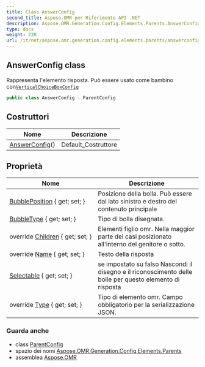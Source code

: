 ```yaml
---
title: Class AnswerConfig
second_title: Aspose.OMR per Riferimento API .NET
description: Aspose.OMR.Generation.Config.Elements.Parents.AnswerConfig classe. Rappresenta lelemento risposta. Può essere usato come bambino conVerticalChoiceBoxConfig
type: docs
weight: 220
url: /it/net/aspose.omr.generation.config.elements.parents/answerconfig/
---
```

## AnswerConfig class

Rappresenta l'elemento risposta. Può essere usato come bambino con[`VerticalChoiceBoxConfig`](../verticalchoiceboxconfig/)

```csharp
public class AnswerConfig : ParentConfig
```

## Costruttori

| Nome | Descrizione |
| --- | --- |
| [AnswerConfig](answerconfig/)() | Default_Costruttore |

## Proprietà

| Nome | Descrizione |
| --- | --- |
| [BubblePosition](../../aspose.omr.generation.config.elements.parents/answerconfig/bubbleposition/) { get; set; } | Posizione della bolla. Può essere dal lato sinistro e destro del contenuto principale |
| [BubbleType](../../aspose.omr.generation.config.elements.parents/answerconfig/bubbletype/) { get; set; } | Tipo di bolla disegnata. |
| override [Children](../../aspose.omr.generation.config.elements.parents/answerconfig/children/) { get; set; } | Elementi figlio omr. Nella maggior parte dei casi posizionato all'interno del genitore o sotto. |
| override [Name](../../aspose.omr.generation.config.elements.parents/answerconfig/name/) { get; set; } | Testo della risposta |
| [Selectable](../../aspose.omr.generation.config.elements.parents/answerconfig/selectable/) { get; set; } | se impostato su falso Nascondi il disegno e il riconoscimento delle bolle per questo elemento di risposta |
| override [Type](../../aspose.omr.generation.config.elements.parents/answerconfig/type/) { get; set; } | Tipo di elemento omr. Campo obbligatorio per la serializzazione JSON. |

### Guarda anche

* class [ParentConfig](../../aspose.omr.generation.config/parentconfig/)
* spazio dei nomi [Aspose.OMR.Generation.Config.Elements.Parents](../../aspose.omr.generation.config.elements.parents/)
* assemblea [Aspose.OMR](../../)


